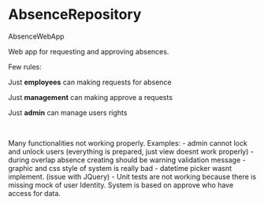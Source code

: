 # AbsenceRepository

<p>AbsenceWebApp</p>
<p>Web app for requesting and approving absences.</p>

<p>Few rules:</p>
<p>Just <b>employees</b> can making requests for absence</p>
<p>Just <b>management</b> can making approve a requests</p>
<p>Just <b>admin</b> can manage users rights</p>
<br />
<p>Many functionalities not working properly.
Examples:
- admin cannot lock and unlock users (everything is prepared, just view doesnt work properly)
- during overlap absence creating should be warning validation message
- graphic and css style of system is really bad
- datetime picker wasnt implement. (issue with JQuery)
- Unit tests are not working because there is missing mock of user Identity. System is based on approve who have access for data.
</p>
